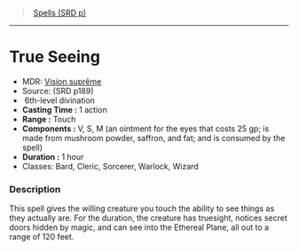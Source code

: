 ﻿---
!SpellItem
Family: SpellVO
Level: 6
Type: divination
CastingTime: 1 action
Range: Touch
Components: V, S, M (an ointment for the eyes that costs 25 gp; is made from mushroom powder, saffron, and fat; and is consumed by the spell)
Duration: 1 hour
Classes: Bard, Cleric, Sorcerer, Warlock, Wizard
Id: spells_vo.md#true-seeing
ParentLink: spells_vo.md#spells-srd-p
Name: True Seeing
ParentName: Spells (SRD p)
NameLevel: 1
AltName: '[Vision suprême](hd_spells_vision_supreme.md)'
Source: (SRD p189)
Attributes: {}
AttributesDictionary: >+
  {}

---
> [Spells (SRD p)](srd_spells.md)

---

# True Seeing

- MDR: [Vision suprême](hd_spells_vision_supreme.md)
- Source: (SRD p189)
-  6th-level divination
- **Casting Time :** 1 action
- **Range :** Touch
- **Components :** V, S, M (an ointment for the eyes that costs 25 gp; is made from mushroom powder, saffron, and fat; and is consumed by the spell)
- **Duration :** 1 hour
- Classes: Bard, Cleric, Sorcerer, Warlock, Wizard

### Description

This spell gives the willing creature you touch the ability to see things as they actually are. For the duration, the creature has truesight, notices secret doors hidden by magic, and can see into the Ethereal Plane, all out to a range of 120 feet.

